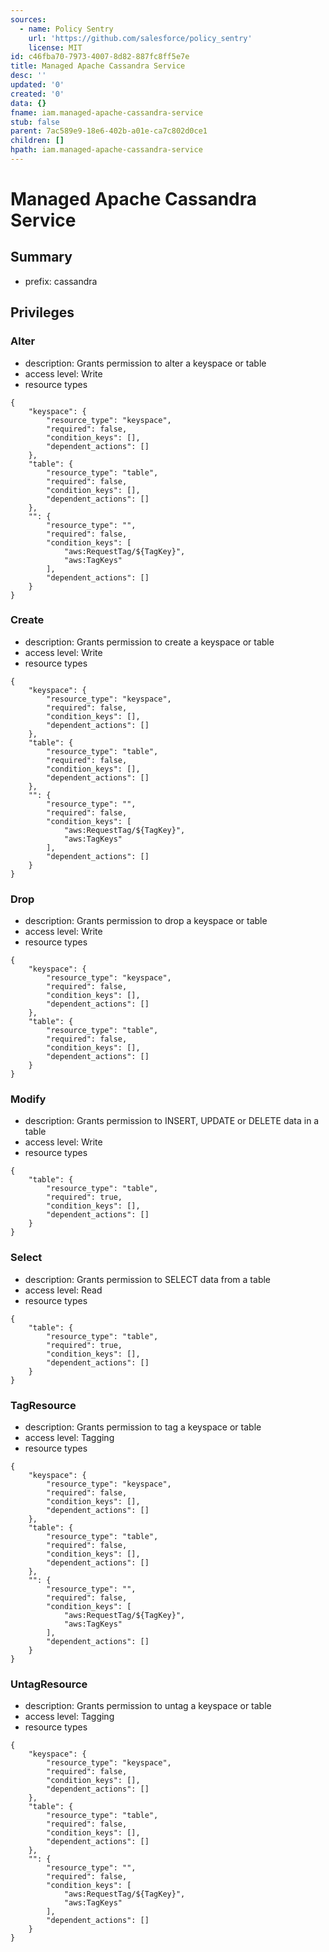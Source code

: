 ```yaml
---
sources:
  - name: Policy Sentry
    url: 'https://github.com/salesforce/policy_sentry'
    license: MIT
id: c46fba70-7973-4007-8d82-887fc8ff5e7e
title: Managed Apache Cassandra Service
desc: ''
updated: '0'
created: '0'
data: {}
fname: iam.managed-apache-cassandra-service
stub: false
parent: 7ac589e9-18e6-402b-a01e-ca7c802d0ce1
children: []
hpath: iam.managed-apache-cassandra-service
---
```

# Managed Apache Cassandra Service

## Summary

- prefix: cassandra

## Privileges

### Alter

- description: Grants permission to alter a keyspace or table
- access level: Write
- resource types

```
{
    "keyspace": {
        "resource_type": "keyspace",
        "required": false,
        "condition_keys": [],
        "dependent_actions": []
    },
    "table": {
        "resource_type": "table",
        "required": false,
        "condition_keys": [],
        "dependent_actions": []
    },
    "": {
        "resource_type": "",
        "required": false,
        "condition_keys": [
            "aws:RequestTag/${TagKey}",
            "aws:TagKeys"
        ],
        "dependent_actions": []
    }
}
```

### Create

- description: Grants permission to create a keyspace or table
- access level: Write
- resource types

```
{
    "keyspace": {
        "resource_type": "keyspace",
        "required": false,
        "condition_keys": [],
        "dependent_actions": []
    },
    "table": {
        "resource_type": "table",
        "required": false,
        "condition_keys": [],
        "dependent_actions": []
    },
    "": {
        "resource_type": "",
        "required": false,
        "condition_keys": [
            "aws:RequestTag/${TagKey}",
            "aws:TagKeys"
        ],
        "dependent_actions": []
    }
}
```

### Drop

- description: Grants permission to drop a keyspace or table
- access level: Write
- resource types

```
{
    "keyspace": {
        "resource_type": "keyspace",
        "required": false,
        "condition_keys": [],
        "dependent_actions": []
    },
    "table": {
        "resource_type": "table",
        "required": false,
        "condition_keys": [],
        "dependent_actions": []
    }
}
```

### Modify

- description: Grants permission to INSERT, UPDATE or DELETE data in a table
- access level: Write
- resource types

```
{
    "table": {
        "resource_type": "table",
        "required": true,
        "condition_keys": [],
        "dependent_actions": []
    }
}
```

### Select

- description: Grants permission to SELECT data from a table
- access level: Read
- resource types

```
{
    "table": {
        "resource_type": "table",
        "required": true,
        "condition_keys": [],
        "dependent_actions": []
    }
}
```

### TagResource

- description: Grants permission to tag a keyspace or table
- access level: Tagging
- resource types

```
{
    "keyspace": {
        "resource_type": "keyspace",
        "required": false,
        "condition_keys": [],
        "dependent_actions": []
    },
    "table": {
        "resource_type": "table",
        "required": false,
        "condition_keys": [],
        "dependent_actions": []
    },
    "": {
        "resource_type": "",
        "required": false,
        "condition_keys": [
            "aws:RequestTag/${TagKey}",
            "aws:TagKeys"
        ],
        "dependent_actions": []
    }
}
```

### UntagResource

- description: Grants permission to untag a keyspace or table
- access level: Tagging
- resource types

```
{
    "keyspace": {
        "resource_type": "keyspace",
        "required": false,
        "condition_keys": [],
        "dependent_actions": []
    },
    "table": {
        "resource_type": "table",
        "required": false,
        "condition_keys": [],
        "dependent_actions": []
    },
    "": {
        "resource_type": "",
        "required": false,
        "condition_keys": [
            "aws:RequestTag/${TagKey}",
            "aws:TagKeys"
        ],
        "dependent_actions": []
    }
}
```
